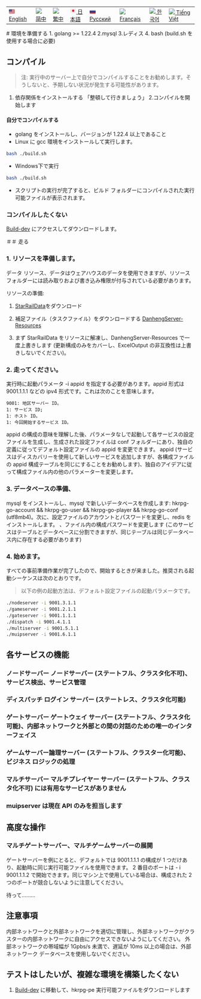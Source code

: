 <div align="center">
<table>
<td valign="center"><a href="EN.md"><img src="https://github.com/twitter/twemoji/blob/master/assets/svg/1f1fa-1f1f8.svg" width="16"/> English</td>
 
<td valign="center"><a href="zh-CN.md"><img src="https://em-content.zobj.net/thumbs/120/twitter/351/flag-china_1f1e8-1f1f3.png" width="16"/> 简中</td>
 
<td valign="center"><a href="zh-TW.md"><img src="https://em-content.zobj.net/thumbs/120/twitter/351/flag-china_1f1e8-1f1f3.png" width="16"/> 繁中</td>
 
<td valign="center"><a href="JP.md"><img src="https://github.com/twitter/twemoji/blob/master/assets/svg/1f1ef-1f1f5.svg" width="16"/> 日本語</td>
 
<td valign="center"><a href="RU.md"><img src="https://github.com/twitter/twemoji/blob/master/assets/svg/1f1f7-1f1fa.svg" width="16"/> Русский</a></td>

<td valign="center"><a href="FR.md"><img src="https://em-content.zobj.net/thumbs/160/twitter/154/flag-for-france_1f1eb-1f1f7.png" width="16"/> Français</td>
 
<td valign="center"><a href="KR.md"><img src="https://em-content.zobj.net/source/twitter/53/flag-for-south-korea_1f1f0-1f1f7.png" width="16"/> 한국어</td>
 
<td valign="center"><a href="VI.md"><img src="https://em-content.zobj.net/thumbs/120/twitter/351/flag-vietnam_1f1fb-1f1f3.png" width="16"/> Tiếng Việt </a></td>
</table>
</div>
# 環境を準備する
1. golang >= 1.22.4
2.mysql
3.レディス
4. bash (build.sh を使用する場合に必要)

## コンパイル
> 注: 実行中のサーバー上で自分でコンパイルすることをお勧めします。そうしないと、予期しない状況が発生する可能性があります。
1. 依存関係をインストールする
「整頓して行きましょう」
2.コンパイルを開始します

#### 自分でコンパイルする
- golang をインストールし、バージョンが 1.22.4 以上であること
- Linux に gcc 環境をインストールして実行します。

```bash
bash ./build.sh
```

- Windows下で実行
```bash
bash ./build.sh
```

- スクリプトの実行が完了すると、ビルド フォルダーにコンパイルされた実行可能ファイルが表示されます。

### コンパイルしたくない
[Build-dev](https://github.com/gucooing/hkrpg-go/actions/workflows/Build.yml) にアクセスしてダウンロードします。

＃＃ 走る
### 1. リソースを準備します。
データ リソース、データはウェアハウスのデータを使用できますが、リソース フォルダーには読み取りおよび書き込み権限が付与されている必要があります。

リソースの準備:
1. [StarRailData](https://github.com/Dimbreath/StarRailData)をダウンロード

2. 補足ファイル（タスクファイル）をダウンロードする [DanhengServer-Resources](https://github.com/EggLinks/DanhengServer-Resources)

3. まず StarRailData をリソースに解凍し、DanhengServer-Resources で一度上書きします (更新構成のみをカバーし、ExcelOutput の非互換性は上書きしないでください)。

### 2. 走ってください。
実行時に起動パラメータ -i appid を指定する必要があります。appid 形式は 9001.1.1.1 などの ipv4 形式です。これは次のことを意味します。

```bash
9001: 地区サーバー ID。
1: サービス ID;
1: ホスト ID。
1: 今回開始するサービス ID。
```

appid の構成の意味を理解した後、パラメータなしで起動して各サービスの設定ファイルを生成し、生成された設定ファイルは conf フォルダーにあり、独自の定義に従ってデフォルト設定ファイルの appid を変更できます。 appid (サービスはディスカバリーを使用して新しいサービスを追加しますが、各構成ファイルの appid 構成テーブルを同じにすることをお勧めします)、独自のアイデアに従って構成ファイル内の他のパラメーターを変更します。

### 3. データベースの準備、
mysql をインストールし、mysql で新しいデータベースを作成します: hkrpg-go-account && hkrpg-go-user && hkrpg-go-player && hkrpg-go-conf (utf8mb4)。次に、設定ファイルのアカウントとパスワードを変更し、redis をインストールします。 、ファイル内の構成パスワードを変更します (このサービスはテーブルとデータベースに分割できますが、同じテーブルは同じデータベース内に存在する必要があります)

### 4. 始めます。
すべての事前準備作業が完了したので、開始するときが来ました。推奨される起動シーケンスは次のとおりです。
> 以下の例の起動方法は、デフォルト設定ファイルの起動パラメータです。

```bash
./nodeserver -i 9001.3.1.1
./gameserver -i 9001.2.1.1
./gateserver -i 9001.1.1.1
./dispatch -i 9001.4.1.1
./multiserver -i 9001.5.1.1
./muipserver -i 9001.6.1.1
```

## 各サービスの機能
### ノードサーバー ノードサーバー (ステートフル、クラスタ化不可)、サービス検出、サービス管理

### ディスパッチ ログイン サーバー (ステートレス、クラスタ化可能)

### ゲートサーバー ゲートウェイ サーバー (ステートフル、クラスタ化可能)、内部ネットワークと外部との間の対話のための唯一のインターフェイス

### ゲームサーバー論理サーバー (ステートフル、クラスター化可能)、ビジネス ロジックの処理

### マルチサーバー マルチプレイヤー サーバー (ステートフル、クラスタ化不可) には有用なサービスがありません

### muipserver は現在 API のみを担当します

## 高度な操作

### マルチゲートサーバー、マルチゲームサーバーの展開
ゲートサーバーを例にとると、デフォルトでは 9001.1.1.1 の構成が 1 つだけあり、起動時に同じ実行可能ファイルを使用できます。 2 番目のポートは - i 9001.1.1.2 で開始できます。同じマシン上で使用している場合は、構成された 2 つのポートが競合しないように注意してください。

待って.........

## 注意事項
内部ネットワークと外部ネットワークを適切に管理し、外部ネットワークがクラ​​スターの内部ネットワークに自由にアクセスできないようにしてください。
外部ネットワークの帯域幅が 1Gpbs/s 未満で、遅延が 10ms 以上の場合は、外部ネットワーク データベースを使用しないでください。

## テストはしたいが、複雑な環境を構築したくない

1. [Build-dev](https://github.com/gucooing/hkrpg-go/actions/workflows/Build.yml) に移動して、hkrpg-pe 実行可能ファイルをダウンロードします